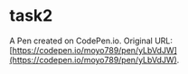 # task2

A Pen created on CodePen.io. Original URL: [https://codepen.io/moyo789/pen/yLbVdJW](https://codepen.io/moyo789/pen/yLbVdJW).


